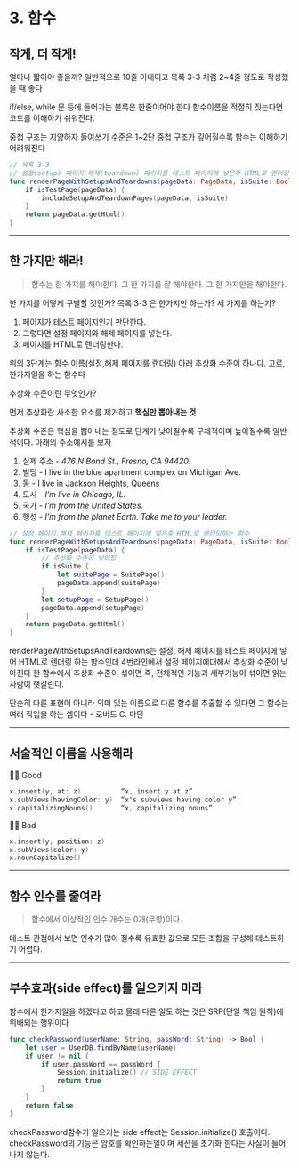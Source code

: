 # 3. 함수



## 작게, 더 작게!

얼마나 짧아야 좋을까?
일반적으로 10줄 이내이고 목록 3-3 처럼 2~4줄 정도로 작성했을 때 좋다

if/else, while 문 등에 들어가는 블록은 한줄이어야 한다
함수이름을 적절히 짓는다면 코드를 이해하기 쉬워진다.

중첩 구조는 지양하자
들여쓰기 수준은 1~2단 중첩 구조가 깊어질수록 함수는 이해하기 어려워진다

```swift
// 목록 3-3
// 설정(setup) 페이지,해제(teardown) 페이지를 테스트 페이지에 넣은후 HTML로 렌터딩하는 함수
func renderPageWithSetupsAndTeardowns(pageData: PageData, isSuite: Bool) -> String {
	if isTestPage(pageData) {
		includeSetupAndTeardownPages(pageData, isSuite)
	}
	return pageData.getHtml()
}
```



------



## 한 가지만 해라!

> 함수는 한 가지를 해야한다. 그 한 가지를 잘 해야한다. 그 한 가지만을 해야한다.

한 가지를 어떻게 구별할 것인가? 목록 3-3 은 한가지만 하는가? 세 가지를 하는가?

1. 페이지가 테스트 페이지인기 판단한다.
2. 그렇다면 설정 페이지와 해제 페이지를 넣는다.
3. 페이지를 HTML로 렌더링한다.

위의 3단계는 함수 이름(설정,해제 페이지를 랜더링) 아래 추상화 수준이 하나다.
고로, 한가지일을 하는 함수다

추상화 수준이란 무엇인가?

먼저 추상화란 사소한 요소를 제거하고 **핵심만 뽑아내는 것**

추상화 수준은 핵심을 뽑아내는 정도로 단계가 낮아질수록 구체적이며 높아질수록 일반적이다.
아래의 주소예시를 보자

1. 실제 주소 - *476 N Bond St., Fresno, CA 94420*.
2. 빌딩 -  I live in the blue apartment complex on Michigan Ave.
3. 동 - I live in Jackson Heights, Queens
4. 도시 -  *I’m live in Chicago, IL*.
5. 국가 -  *I’m from the United States*.
6. 행성 -  *I’m from the planet Earth. Take me to your leader.*

```swift
// 설정 페이지,해제 페이지를 테스트 페이지에 넣은후 HTML로 렌터딩하는 함수
func renderPageWithSetupsAndTeardowns(pageData: PageData, isSuite: Bool) -> String {
	if isTestPage(pageData) {
		// 추상화 수준이 낮아짐
		if isSuite { 
			let suitePage = SuitePage()
			pageData.append(suitePage)
		}
		let setupPage = SetupPage()
		pageData.append(setupPage)
	}
	return pageData.getHtml()
}
```

renderPageWithSetupsAndTeardowns는 설정, 해제 페이지를 테스트 페이지에 넣어 HTML로 렌더링 하는 함수인데 4번라인에서 설정 페이지에대해서 추상화 수준이 낮아진다
한 함수에서 추상화 수준이 섞이면 즉, 전체적인 기능과 세부기능이 섞이면 읽는 사람이 햇갈린다.

단순히 다른 표현이 아니라 의미 있는 이름으로 다른 함수를 추출할 수 있다면 그 함수는 여러 작업을 하는 셈이다 - 로버트 C. 마틴



------



## 서술적인 이름을 사용해라

👍🏻 Good

```swift
x.insert(y, at: z)          “x, insert y at z”
x.subViews(havingColor: y)  “x's subviews having color y”
x.capitalizingNouns()       “x, capitalizing nouns”
```

👎🏻 Bad

```swift
x.insert(y, position: z)
x.subViews(color: y)
x.nounCapitalize()
```



------



## 함수 인수를 줄여라

> 함수에서 이상적인 인수 개수는 0개(무항)이다.

테스트 관점에서 보면 인수가 많아 질수록 유효한 값으로 모든 조합을 구성해 테스트하기 어렵다.



------



## 부수효과(side effect)를 일으키지 마라

함수에서 한가지일을 하겠다고 하고 몰래 다른 일도 하는 것은 SRP(단일 책임 원칙)에 위배되는 행위이다

```swift
func checkPassword(userName: String, passWord: String) -> Bool {
	let user = UserDB.findByName(userName)
	if user != nil {
		if user.passWord == passWord { 
			Session.initialize() // SIDE EFFECT
			return true
		}
	}
	return false
}
```

checkPassword함수가 일으키는 side effect는 Session.initialize() 호출이다.
checkPassword의 기능은 암호를 확인하는일이며 세션을 초기화 한다는 사실이 들어나지 않는다.

